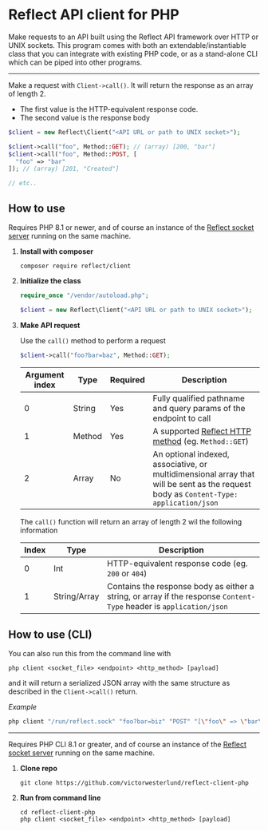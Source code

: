 # Reflect API client for PHP

Make requests to an API built using the Reflect API framework over HTTP or UNIX sockets. This program comes with both an extendable/instantiable class that you can integrate with existing PHP code, or as a stand-alone CLI which can be piped into other programs.

---

Make a request with `Client->call()`. It will return the response as an array of length 2.
- The first value is the HTTP-equivalent response code.
- The second value is the response body

```php
$client = new Reflect\Client("<API URL or path to UNIX socket>");

$client->call("foo", Method::GET); // (array) [200, "bar"]
$client->call("foo", Method::POST, [
  "foo" => "bar"
]); // (array) [201, "Created"]

// etc..
```

## How to use

Requires PHP 8.1 or newer, and of course an instance of the [Reflect socket server](https://github.com/VictorWesterlund/reflect/wiki/UNIX-Sockets) running on the same machine.

1. **Install with composer**

   ```
   composer require reflect/client
   ```
   
2. **Initialize the class**

   ```php
   require_once "/vendor/autoload.php";
   
   $client = new Reflect\Client("<API URL or path to UNIX socket>");
   ```
   
3. **Make API request**

   Use the `call()` method to perform a request
   
   ```php
   $client->call("foo?bar=baz", Method::GET);
   ```
   
   Argument index|Type|Required|Description
   --|--|--|--
   0|String|Yes|Fully qualified pathname and query params of the endpoint to call
   1|Method|Yes|A supported [Reflect HTTP method](https://github.com/VictorWesterlund/reflect/wiki/Supported-technologies#http-request-methods) (eg. `Method::GET`)
   2|Array|No|An optional indexed, associative, or multidimensional array that will be sent as the request body as `Content-Type: application/json`
   
   The `call()` function will return an array of length 2 wil the following information
   
   Index|Type|Description
   --|--|--
   0|Int|HTTP-equivalent response code (eg. `200` or `404`)
   1|String/Array|Contains the response body as either a string, or array if the response `Content-Type` header is `application/json`
   
## How to use (CLI)

You can also run this from the command line with

```
php client <socket_file> <endpoint> <http_method> [payload]
```

and it will return a serialized JSON array with the same structure as described in the `Client->call()` return.

*Example*
```sh
php client "/run/reflect.sock" "foo?bar=biz" "POST" "[\"foo\" => \"bar\"]" # (string) [201, \"Created\"]
```

---

Requires PHP CLI 8.1 or greater, and of course an instance of the [Reflect socket server](https://github.com/VictorWesterlund/reflect/wiki/UNIX-Sockets) running on the same machine.

1. **Clone repo**

   ```
   git clone https://github.com/victorwesterlund/reflect-client-php
   ```
   
2. **Run from command line**

   ```
   cd reflect-client-php
   php client <socket_file> <endpoint> <http_method> [payload]
   ```

